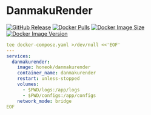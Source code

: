 # DanmakuRender

[![GitHub Release](https://img.shields.io/github/v/tag/SmallPeaches/DanmakuRender.svg?style=flat-square&label=release&logo=github&color=blue)](https://github.com/SmallPeaches/DanmakuRender/releases)
[![Docker Pulls](https://img.shields.io/docker/pulls/honeok/danmakurender.svg?style=flat-square&logo=docker&color=blue&logoColor=white)](https://hub.docker.com/r/honeok/danmakurender)
[![Docker Image Size](https://img.shields.io/docker/image-size/honeok/danmakurender.svg?style=flat-square&logo=docker&color=blue&logoColor=white)](https://hub.docker.com/r/honeok/danmakurender)
[![Docker Image Version](https://img.shields.io/docker/v/honeok/danmakurender.svg?style=flat-square&logo=docker&color=blue&logoColor=white)](https://hub.docker.com/r/honeok/danmakurender)


```yaml
tee docker-compose.yaml >/dev/null <<'EOF'
---
services:
  danmakurender:
    image: honeok/danmakurender
    container_name: danmakurender
    restart: unless-stopped
    volumes:
      - $PWD/logs:/app/logs
      - $PWD/configs:/app/configs
    network_mode: bridge
EOF
```
